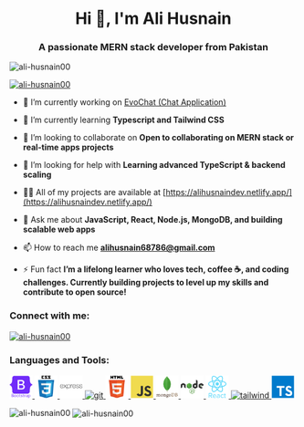 <h1 align="center">Hi 👋, I'm Ali Husnain</h1>
<h3 align="center">A passionate MERN stack developer from Pakistan</h3>

<p align="left"> <img src="https://komarev.com/ghpvc/?username=ali-husnain00&label=Profile%20views&color=0e75b6&style=flat" alt="ali-husnain00" /> </p>

<p align="left"> <a href="https://github.com/ryo-ma/github-profile-trophy"><img src="https://github-profile-trophy.vercel.app/?username=ali-husnain00" alt="ali-husnain00" /></a> </p>

- 🔭 I’m currently working on [EvoChat (Chat Application)](https://evochat1.netlify.app/)

- 🌱 I’m currently learning **Typescript and Tailwind CSS**

- 👯 I’m looking to collaborate on **Open to collaborating on MERN stack or real-time apps projects**

- 🤝 I’m looking for help with **Learning advanced TypeScript & backend scaling**

- 👨‍💻 All of my projects are available at [https://alihusnaindev.netlify.app/](https://alihusnaindev.netlify.app/)

- 💬 Ask me about **JavaScript, React, Node.js, MongoDB, and building scalable web apps**

- 📫 How to reach me **alihusnain68786@gmail.com**

- ⚡ Fun fact **I’m a lifelong learner who loves tech, coffee ☕, and coding challenges. Currently building projects to level up my skills and contribute to open source!**

<h3 align="left">Connect with me:</h3>
<p align="left">
<a href="https://linkedin.com/in/ali-husnain00" target="blank"><img align="center" src="https://raw.githubusercontent.com/rahuldkjain/github-profile-readme-generator/master/src/images/icons/Social/linked-in-alt.svg" alt="ali-husnain00" height="30" width="40" /></a>
</p>

<h3 align="left">Languages and Tools:</h3>
<p align="left"> <a href="https://getbootstrap.com" target="_blank" rel="noreferrer"> <img src="https://raw.githubusercontent.com/devicons/devicon/master/icons/bootstrap/bootstrap-plain-wordmark.svg" alt="bootstrap" width="40" height="40"/> </a> <a href="https://www.w3schools.com/css/" target="_blank" rel="noreferrer"> <img src="https://raw.githubusercontent.com/devicons/devicon/master/icons/css3/css3-original-wordmark.svg" alt="css3" width="40" height="40"/> </a> <a href="https://expressjs.com" target="_blank" rel="noreferrer"> <img src="https://raw.githubusercontent.com/devicons/devicon/master/icons/express/express-original-wordmark.svg" alt="express" width="40" height="40"/> </a> <a href="https://git-scm.com/" target="_blank" rel="noreferrer"> <img src="https://www.vectorlogo.zone/logos/git-scm/git-scm-icon.svg" alt="git" width="40" height="40"/> </a> <a href="https://www.w3.org/html/" target="_blank" rel="noreferrer"> <img src="https://raw.githubusercontent.com/devicons/devicon/master/icons/html5/html5-original-wordmark.svg" alt="html5" width="40" height="40"/> </a> <a href="https://developer.mozilla.org/en-US/docs/Web/JavaScript" target="_blank" rel="noreferrer"> <img src="https://raw.githubusercontent.com/devicons/devicon/master/icons/javascript/javascript-original.svg" alt="javascript" width="40" height="40"/> </a> <a href="https://www.mongodb.com/" target="_blank" rel="noreferrer"> <img src="https://raw.githubusercontent.com/devicons/devicon/master/icons/mongodb/mongodb-original-wordmark.svg" alt="mongodb" width="40" height="40"/> </a> <a href="https://nodejs.org" target="_blank" rel="noreferrer"> <img src="https://raw.githubusercontent.com/devicons/devicon/master/icons/nodejs/nodejs-original-wordmark.svg" alt="nodejs" width="40" height="40"/> </a> <a href="https://reactjs.org/" target="_blank" rel="noreferrer"> <img src="https://raw.githubusercontent.com/devicons/devicon/master/icons/react/react-original-wordmark.svg" alt="react" width="40" height="40"/> </a> <a href="https://tailwindcss.com/" target="_blank" rel="noreferrer"> <img src="https://www.vectorlogo.zone/logos/tailwindcss/tailwindcss-icon.svg" alt="tailwind" width="40" height="40"/> </a> <a href="https://www.typescriptlang.org/" target="_blank" rel="noreferrer"> <img src="https://raw.githubusercontent.com/devicons/devicon/master/icons/typescript/typescript-original.svg" alt="typescript" width="40" height="40"/> </a> </p>

<p><img align="left" src="https://github-readme-stats.vercel.app/api/top-langs?username=ali-husnain00&show_icons=true&locale=en&layout=compact" alt="ali-husnain00" /></p>

<p>&nbsp;<img align="center" src="https://github-readme-stats.vercel.app/api?username=ali-husnain00&show_icons=true&locale=en" alt="ali-husnain00" /></p>

